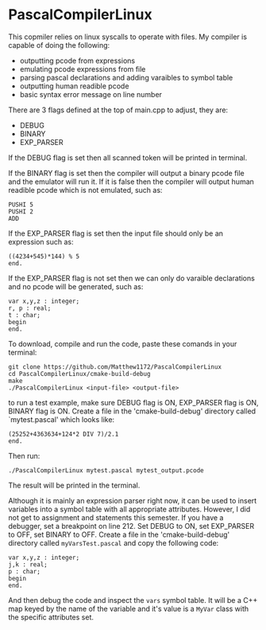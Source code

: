 # PascalCompilerLinux
This copmiler relies on linux syscalls to operate with files.
My compiler is capable of doing the following:
- outputting pcode from expressions
- emulating pcode expressions from file
- parsing pascal declarations and adding varaibles to symbol table
- outputting human readible pcode
- basic syntax error message on line number

There are 3 flags defined at the top of main.cpp to adjust, they are:
- DEBUG
- BINARY
- EXP_PARSER

If the DEBUG flag is set then all scanned token will be printed in terminal. 

If the BINARY flag is set then the compiler will output a binary pcode file and the emulator will run it. If it is false then the compiler will output human readible pcode which is not emulated, such as:
```
PUSHI 5
PUSHI 2
ADD
```

If the EXP_PARSER flag is set then the input file should only be an expression such as:

```
((4234+545)*144) % 5
end.
```

If the EXP_PARSER flag is not set then we can only do varaible declarations and no pcode will be generated, such as:

```
var x,y,z : integer;
r, p : real;
t : char;
begin
end.
```

To download, compile and run the code, paste these comands in your terminal:
```
git clone https://github.com/Matthew1172/PascalCompilerLinux
cd PascalCompilerLinux/cmake-build-debug
make
./PascalCompilerLinux <input-file> <output-file>
```

to run a test example, make sure DEBUG flag is ON, EXP_PARSER flag is ON, BINARY flag is ON. Create a file in the 'cmake-build-debug' directory called `mytest.pascal' which looks like:
```
(25252+4363634+124*2 DIV 7)/2.1
end.
```
Then run:
```
./PascalCompilerLinux mytest.pascal mytest_output.pcode
```
The result will be printed in the terminal.

Although it is mainly an expression parser right now, it can be used to insert variables into a symbol table with all appropriate attributes. However, I did not get to assignment and statements this semester. If you have a debugger, set a breakpoint on line 212. Set DEBUG to ON, set EXP_PARSER to OFF, set BINARY to OFF. Create a file in the 'cmake-build-debug' directory called `myVarsTest.pascal` and copy the following code:
```
var x,y,z : integer;
j,k : real;
p : char;
begin
end.
```
And then debug the code and inspect the `vars` symbol table. It will be a C++ map keyed by the name of the variable and it's value is a `MyVar` class with the specific attributes set.
